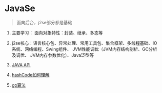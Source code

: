 # JavaSe
>面向后台，j2se部分都是基础
1. 主要学习： 面向对象特性：封装、继承、多态等
2. j2se核心：语言核心包、异常处理、常用工具包、集合框架、多线程基础、IO系统、网络编程、Swing组件、 JVM性能调优（JVM内存结构剖析、GC分析及调优、
JVM内存参数优化）、Java泛型等

3. [JAVA API](http://tool.oschina.net/apidocs/apidoc?api=jdk-zh)

4. [hashCode如何理解](http://blog.csdn.net/pozmckaoddb/article/details/47447429)

5. [go算法](http://m.blog.csdn.net/l1028386804/article/details/51097928)
